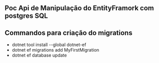 ## Poc Api de Manipulação do EntityFramork com postgres SQL

## Commandos para criação do migrations

- dotnet tool install --global dotnet-ef
- dotnet ef migrations add MyFirstMigration
- dotnet ef database update

